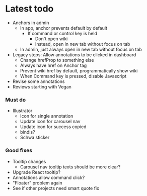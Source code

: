 # Latest todo
* Anchors in admin
    * In app, anchor prevents default by default
        * If command or control key is held
            * Don't open wiki
            * Instead, open in new tab without focus on tab
    * In admin, just always open in new tab without focus on tab
* Legacy steps: Allow annotations to be clicked in dashboard
    * Change hrefProp to something else
    * Always have href on Anchor tag
    * Prevent wiki href by default, programmatically show wiki
    * When Command key is pressed, disable Javascript
* Revise some annotations
* Reviews starting with Vegan

### Must do
* Illustrator
    * Icon for single annotation
    * Update icon for carousel nav
    * Update icon for success copied
    * bindis?
    * Schwa sticker

### Good fixes
* Tooltip changes
    * Carousel nav tooltip texts should be more clear?
* Upgrade React tooltip?
* Annotations allow command click?
* "Floater" problem again
* See if other projects need smart quote fix